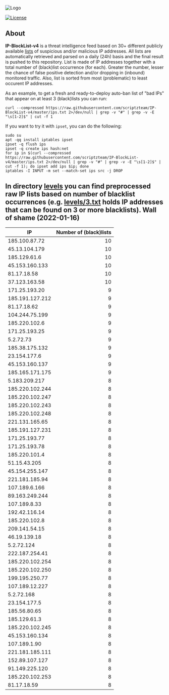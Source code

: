 ![Logo](https://i.imgur.com/PyKLAe7.png)

[![License](https://img.shields.io/badge/license-The_Unlicense-red.svg)](https://unlicense.org/)

About
----

**IP-BlockList-v4** is a threat intelligence feed based on 30+ different publicly available [lists](https://github.com/stamparm/maltrail) of suspicious and/or malicious IP addresses. All lists are automatically retrieved and parsed on a daily (24h) basis and the final result is pushed to this repository. List is made of IP addresses together with a total number of (black)list occurrence (for each). Greater the number, lesser the chance of false positive detection and/or dropping in (inbound) monitored traffic. Also, list is sorted from most (problematic) to least occurent IP addresses.

As an example, to get a fresh and ready-to-deploy auto-ban list of "bad IPs" that appear on at least 3 (black)lists you can run:

```
curl --compressed https://raw.githubusercontent.com/scriptzteam/IP-BlockList-v4/master/ips.txt 2>/dev/null | grep -v "#" | grep -v -E "\s[1-2]$" | cut -f 1
```

If you want to try it with `ipset`, you can do the following:

```
sudo su
apt -qq install iptables ipset
ipset -q flush ips
ipset -q create ips hash:net
for ip in $(curl --compressed https://raw.githubusercontent.com/scriptzteam/IP-BlockList-v4/master/ips.txt 2>/dev/null | grep -v "#" | grep -v -E "\s[1-2]$" | cut -f 1); do ipset add ips $ip; done
iptables -I INPUT -m set --match-set ips src -j DROP
```

In directory [levels](levels) you can find preprocessed raw IP lists based on number of blacklist occurrences (e.g. [levels/3.txt](levels/3.txt) holds IP addresses that can be found on 3 or more blacklists).
Wall of shame (2022-01-16)
----

|IP|Number of (black)lists|
|---|--:|
185.100.87.72|10
45.13.104.179|10
185.129.61.6|10
45.153.160.133|10
81.17.18.58|10
37.123.163.58|10
171.25.193.20|9
185.191.127.212|9
81.17.18.62|9
104.244.75.199|9
185.220.102.6|9
171.25.193.25|9
5.2.72.73|9
185.38.175.132|9
23.154.177.6|9
45.153.160.137|9
185.165.171.175|9
5.183.209.217|8
185.220.102.244|8
185.220.102.247|8
185.220.102.243|8
185.220.102.248|8
221.131.165.65|8
185.191.127.231|8
171.25.193.77|8
171.25.193.78|8
185.220.101.4|8
51.15.43.205|8
45.154.255.147|8
221.181.185.94|8
107.189.6.166|8
89.163.249.244|8
107.189.8.33|8
192.42.116.14|8
185.220.102.8|8
209.141.54.15|8
46.19.139.18|8
5.2.72.124|8
222.187.254.41|8
185.220.102.254|8
185.220.102.250|8
199.195.250.77|8
107.189.12.227|8
5.2.72.168|8
23.154.177.5|8
185.56.80.65|8
185.129.61.3|8
185.220.102.245|8
45.153.160.134|8
107.189.1.90|8
221.181.185.111|8
152.89.107.127|8
91.149.225.120|8
185.220.102.253|8
81.17.18.59|8
